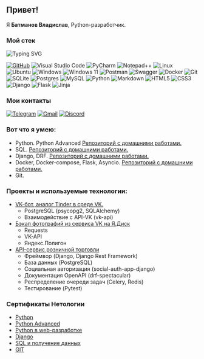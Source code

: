 ## Привет!
Я **Батманов Владислав**, Python-разработчик.

### Мой стек

![Typing SVG](https://readme-typing-svg.herokuapp.com?font=Fira+Code&pause=1000&width=435&lines=Backend-development)

[![GitHub](https://img.shields.io/badge/github-%23121011.svg?style=for-the-badge&logo=github&logoColor=white)](https://github.com/batMaxCom)
![Visual Studio Code](https://img.shields.io/badge/Visual%20Studio%20Code-0078d7.svg?style=for-the-badge&logo=visual-studio-code&logoColor=white)
![PyCharm](https://img.shields.io/badge/pycharm-143?style=for-the-badge&logo=pycharm&logoColor=black&color=black&labelColor=green)
![Notepad++](https://img.shields.io/badge/Notepad++-90E59A.svg?style=for-the-badge&logo=notepad%2b%2b&logoColor=black)
![Linux](https://img.shields.io/badge/Linux-FCC624?style=for-the-badge&logo=linux&logoColor=black)
![Ubuntu](https://img.shields.io/badge/Ubuntu-E95420?style=for-the-badge&logo=ubuntu&logoColor=white)
![Windows](https://img.shields.io/badge/Windows-0078D6?style=for-the-badge&logo=windows&logoColor=white)
![Windows 11](https://img.shields.io/badge/Windows%2011-%230079d5.svg?style=for-the-badge&logo=Windows%2011&logoColor=white)
![Postman](https://img.shields.io/badge/Postman-FF6C37?style=for-the-badge&logo=postman&logoColor=white)
![Swagger](https://img.shields.io/badge/-Swagger-%23Clojure?style=for-the-badge&logo=swagger&logoColor=white)
![Docker](https://img.shields.io/badge/docker-%230db7ed.svg?style=for-the-badge&logo=docker&logoColor=white)
![Git](https://img.shields.io/badge/git-%23F05033.svg?style=for-the-badge&logo=git&logoColor=white)
![SQLite](https://img.shields.io/badge/sqlite-%2307405e.svg?style=for-the-badge&logo=sqlite&logoColor=white)
![Postgres](https://img.shields.io/badge/postgres-%23316192.svg?style=for-the-badge&logo=postgresql&logoColor=white)
![MySQL](https://img.shields.io/badge/mysql-%2300f.svg?style=for-the-badge&logo=mysql&logoColor=white)
![Python](https://img.shields.io/badge/python-3670A0?style=for-the-badge&logo=python&logoColor=ffdd54)
![Markdown](https://img.shields.io/badge/markdown-%23000000.svg?style=for-the-badge&logo=markdown&logoColor=white)
![HTML5](https://img.shields.io/badge/html5-%23E34F26.svg?style=for-the-badge&logo=html5&logoColor=white)
![CSS3](https://img.shields.io/badge/css3-%231572B6.svg?style=for-the-badge&logo=css3&logoColor=white)
![Django](https://img.shields.io/badge/django-%23092E20.svg?style=for-the-badge&logo=django&logoColor=white)
![Flask](https://img.shields.io/badge/flask-%23000.svg?style=for-the-badge&logo=flask&logoColor=white)
![Jinja](https://img.shields.io/badge/jinja-white.svg?style=for-the-badge&logo=jinja&logoColor=black)

### Мои контакты
[![Telegram](https://img.shields.io/badge/Telegram-2CA5E0?style=for-the-badge&logo=telegram&logoColor=white)](https://t.me/Banimetal94)
[![Gmail](https://img.shields.io/badge/Gmail-D14836?style=for-the-badge&logo=gmail&logoColor=white)](mailto:batman181194@gmail.com)
[![Discord](https://img.shields.io/badge/Discord-%235865F2.svg?style=for-the-badge&logo=discord&logoColor=white)](https://discordapp.com/users/467527297474363403/)


### Вот что я умею:
 - Python. Python Advanced [Репозиторий с домашними работами.](./homework/python.md)
 - SQL. [Репозиторий с домашними работами.](./homework/sql.md)
 - Django, DRF. [Репозиторий с домашними работами.](./homework/django.md)
 - Docker, Docker-compose, Flask, Asyncio. [Репозиторий с домашними работами.](./homework/web-develop.md)
 - Git.
   
### Проекты и используемые технологии:
 - [VK-бот, аналог Tinder в среде VK.](https://github.com/batMaxCom/VkTinder-for-Python)
    - PostgreSQL (psycopg2, SQLAlchemy)
    - Взаимодействие с API-VK (vk-api)
 - [Бэкап фотографий из сервиса VK на Я.Диск](https://github.com/batMaxCom/Backup-VkPhotos-to-YaDisk)
    - Requests
    - VK-API
    - Яндекс.Полигон
 - [API-сервис розничной торговли](https://github.com/batMaxCom/python-final-diplom)
    - Фреймвор (Django, Django Rest Framework)
    - База данных (PostgreSQL)
    - Социальная авторизация (social-auth-app-django)
    - Документация OpenAPI (drf-spectacular)
    - Респределение очереди задач (Celery, Redis)
    - Тестирование (Pytest)

### Сертификаты Нетологии
- [Python](./certificate/python.pdf)
- [Python Advanced](./certificate/python-advanced.pdf)
- [Python в web-разработке](./certificate/web-develop.pdf)
- [Django](./certificate/django.pdf)
- [SQL и получение данных](./certificate/python-advanced.pdf)
- [GIT](./certificate/git.pdf)
